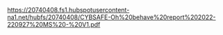 https://20740408.fs1.hubspotusercontent-na1.net/hubfs/20740408/CYBSAFE-Oh%20behave%20report%202022-220927%20MS%20-%20V1.pdf


